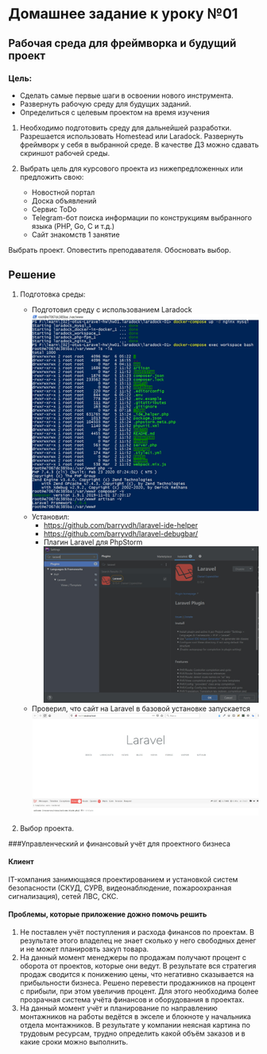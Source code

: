 # Домашнее задание к уроку №01

## Рабочая среда для фреймворка и будущий проект

### Цель:
* Сделать самые первые шаги в освоении нового инструмента.
* Развернуть рабочую среду для будущих заданий.
* Определиться с целевым проектом на время изучения

1. Необходимо подготовить среду для дальнейшей разработки. Разрешается использовать Homestead или Laradock. Развернуть фреймворк у себя в выбранной среде. В качестве ДЗ можно сдавать скриншот рабочей среды.

2. Выбрать цель для курсового проекта из нижепредложенных или предложить свою:
    * Новостной портал
    * Доска объявлений
    * Сервис ToDo
    * Telegram-бот поиска информации по конструкциям выбранного языка (PHP, Go, C и т.д.)
    * Сайт знакомств 1 занятие

Выбрать проект.
Оповестить преподавателя.
Обосновать выбор.


## Решение
1. Подготовка среды:
    * Подготовил среду с использованием Laradock ![скриншот №1](screenshot01.jpg)
    * Установил:
        * https://github.com/barryvdh/laravel-ide-helper
        * https://github.com/barryvdh/laravel-debugbar/
        * Плагин Laravel для PhpStorm ![скриншот №3](screenshot03.jpg)
    * Проверил, что сайт на Laravel в базовой установке запускается ![скриншот №2](screenshot02.jpg)

2. Выбор проекта.
    
###Управленческий и финансовый учёт для проектного бизнеса

#### Клиент

IT-компания занимющаяся проектированием и установкой систем безопасности (СКУД, СУРВ, видеонаблюдение, пожароохранная сигнализация), сетей ЛВС, СКС.   

#### Проблемы, которые приложение дожно помочь решить
    
1. Не поставлен учёт поступления и расхода финансов по проектам. В результате этого владелец не знает сколько у него свободных денег и не может планировть закуп товара.
2. На данный момент менеджеры по продажам получают процент с оборота от проектов, которые они ведут. В результате вся стратегия продаж сводится к понижению цены, что негативно сказывается на прибыльности бизнеса. Решено перевести продажников на процент с прибыли, при этом увеличив процент. Для этого необходима более прозрачная система учёта финансов и оборудования в проектах.
3. На данный момент учёт и планирование по направлению монтажников на работы ведётся в экселе и блокноте у начальника отдела монтажников. В результате у компании неясная картина по трудовым ресурсам, трудно определить какой объём заказов и в какие сроки можно выполнить.